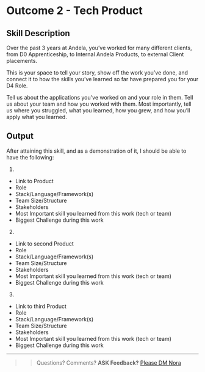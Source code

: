 # Outcome 2 - Tech Product

**Skill Description**
----------
Over the past 3 years at Andela, you’ve worked for many different clients, from D0 Apprenticeship, to Internal Andela Products, to external Client placements.

This is your space to tell your story, show off the work you’ve done, and connect it to how the skills you’ve learned so far have prepared you for your D4 Role.

Tell us about the applications you’ve worked on and your role in them. Tell us about your team and how you worked with them. Most importantly, tell us where you struggled, what you learned, how you grew, and how you’ll apply what you learned.

**Output**
----------
After attaining this skill, and as a demonstration of it, I should be able to have the following:

1. 
- Link to Product
- Role
- Stack/Language/Framework(s)
- Team Size/Structure
- Stakeholders
- Most Important skill you learned from this work (tech or team)
- Biggest Challenge during this work

2. 
- Link to second Product
- Role
- Stack/Language/Framework(s)
- Team Size/Structure
- Stakeholders
- Most Important skill you learned from this work (tech or team)
- Biggest Challenge during this work

3. 
- Link to third Product
- Role
- Stack/Language/Framework(s)
- Team Size/Structure
- Stakeholders
- Most Important skill you learned from this work (tech or team)
- Biggest Challenge during this work



--- 

>> Questions? Comments? **ASK Feedback?** [Please DM Nora](https://andela.slack.com/messages/@nora.studholme/)
